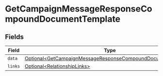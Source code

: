 # GetCampaignMessageResponseCompoundDocumentTemplate


## Fields

| Field                                                                                                                                          | Type                                                                                                                                           | Required                                                                                                                                       | Description                                                                                                                                    |
| ---------------------------------------------------------------------------------------------------------------------------------------------- | ---------------------------------------------------------------------------------------------------------------------------------------------- | ---------------------------------------------------------------------------------------------------------------------------------------------- | ---------------------------------------------------------------------------------------------------------------------------------------------- |
| `data`                                                                                                                                         | [Optional\<GetCampaignMessageResponseCompoundDocumentDataData>](../../models/components/GetCampaignMessageResponseCompoundDocumentDataData.md) | :heavy_minus_sign:                                                                                                                             | N/A                                                                                                                                            |
| `links`                                                                                                                                        | [Optional\<RelationshipLinks>](../../models/components/RelationshipLinks.md)                                                                   | :heavy_minus_sign:                                                                                                                             | N/A                                                                                                                                            |